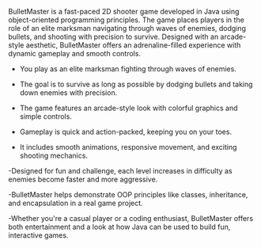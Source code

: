 BulletMaster is a fast-paced 2D shooter game developed in Java using object-oriented programming principles. The game places players in the role of an elite marksman navigating through waves of enemies, dodging bullets, and shooting with precision to survive. Designed with an arcade-style aesthetic, BulletMaster offers an adrenaline-filled experience with dynamic gameplay and smooth controls.

- You play as an elite marksman fighting through waves of enemies.

- The goal is to survive as long as possible by dodging bullets and taking down enemies with precision.

- The game features an arcade-style look with colorful graphics and simple controls.

- Gameplay is quick and action-packed, keeping you on your toes.

- It includes smooth animations, responsive movement, and exciting shooting mechanics.

-Designed for fun and challenge, each level increases in difficulty as enemies become faster and more aggressive.

-BulletMaster helps demonstrate OOP principles like classes, inheritance, and encapsulation in a real game project.

-Whether you're a casual player or a coding enthusiast, BulletMaster offers both entertainment and a look at how Java can be used to build fun, interactive games.
